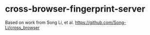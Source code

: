 # cross-browser-fingerprint-server

Based on work from Song Li, et al. 
https://github.com/Song-Li/cross_browser
